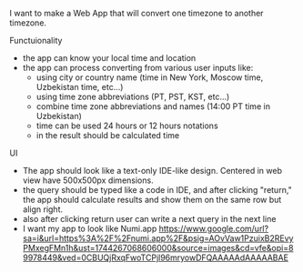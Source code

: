 I want to make a Web App that will convert one timezone to another timezone. 

Functuionality
- the app can know your local time and location
- the app can process converting from various user inputs like:
	- using city or country name (time in New York, Moscow time, Uzbekistan time, etc...)
	- using time zone abbreviations (PT, PST, KST, etc...)
	- combine time zone abbreviations and names (14:00 PT time in Uzbekistan)
	- time can be used 24 hours or 12 hours notations
	- in the result should be calculated time

UI
- The app should look like a text-only IDE-like design. Centered in web view have 500x500px dimensions. 
- the query should be typed like a code in IDE, and after clicking "return," the app should calculate results and show them on the same row but align right.
- also after clicking return user can write a next query in the next line
- I want my app to look like Numi.app https://www.google.com/url?sa=i&url=https%3A%2F%2Fnumi.app%2F&psig=AOvVaw1PzuixB2REvyPMxegFMn1h&ust=1744267068606000&source=images&cd=vfe&opi=89978449&ved=0CBUQjRxqFwoTCPjl96mryowDFQAAAAAdAAAAABAE